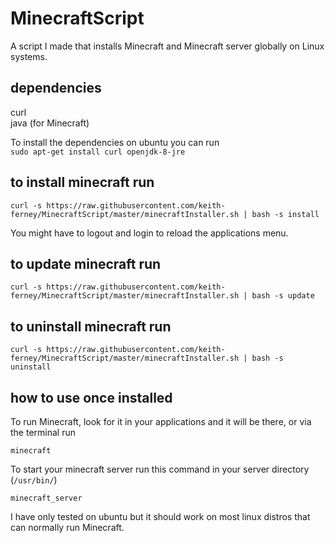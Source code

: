 # MinecraftScript
A script I made that installs Minecraft and Minecraft server globally on Linux systems.
## dependencies

  curl  
  java (for Minecraft)  

  To install the dependencies on ubuntu you can run  
  `sudo apt-get install curl openjdk-8-jre`

## to install minecraft run
`curl -s https://raw.githubusercontent.com/keith-ferney/MinecraftScript/master/minecraftInstaller.sh | bash -s install`  

You might have to logout and login to reload the applications menu.

## to update minecraft run
`curl -s https://raw.githubusercontent.com/keith-ferney/MinecraftScript/master/minecraftInstaller.sh | bash -s update`  

## to uninstall minecraft run
`curl -s https://raw.githubusercontent.com/keith-ferney/MinecraftScript/master/minecraftInstaller.sh | bash -s uninstall`  

## how to use once installed
To run Minecraft, look for it in your applications and it will be there, or via the terminal run  

`minecraft`

To start your minecraft server run this command in your server directory (`/usr/bin/`)  

`minecraft_server`

I have only tested on ubuntu but it should work on most linux distros that can normally run Minecraft.
